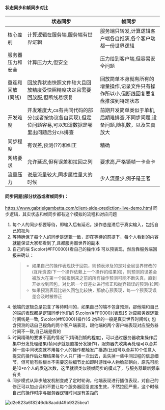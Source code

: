 #### 状态同步和帧同步对比


||状态同步|帧同步|
|---|---|---|
|核心差别|计算逻辑在服务端,服务端有世界逻辑|服务端只转发,计算逻辑客户端各自推演,各个客户端都一份世界逻辑|
|服务器压力和安全|计算压力大,但安全|压力给到客户端,但容易安全问题|
|重连和回放(离线)|回放靠状态快照文件较大且回放精度受快照精度决定且需要回放服,但断线易恢复|回放简单本身就有所有的增量操作,记录文件只有操作所以小,但断线回复要复盘推演到特定状态|
|开发难度|开发难度大,cs有共同代码的部分(或者按协议各自实现),但定位问题容易,可以知道数据是哪里出问题后分c/s排查|前期开发简单类似于单机,后期难排查,不同步问题,设备问题,随机数，以及失真放大|
|同步程度|有误差,预测(??)和纠正|精确|
|网络要求|允许延迟,但有误差和拉回之列|要求高,严格锁帧一卡全卡|
|流量压力|说是流量较大,同步属性量大的时候|少人流量少,例子是王者|

#### 同步问题(部分状态或者帧同步)：  
https://www.gabrielgambetta.com/client-side-prediction-live-demo.html 同步逻辑，其实状态和帧同步都有这个模拟的流程和对应问题
1. 每个人的同步都要等待，即输入后有延迟，操作总是滞后于真实输入，包括自己的视角
2. 等待确保了每个人的同步是逻辑一致，即在等待的前提下，每个人看到的内容就能保证大家都看到了,且都服务器世界的副本
3. 自己的端 $\color{#FF0000}{看自己的操作}$ 可以预表现，然后靠服务端回报来确认：  
   > - 如果自己的操作表现快于回包，则预表涉及的是对全局世界修改的(互斥资源/下一个操作依赖上一个操作的结果的)，则预测的误差会被放大在第一个回报到来之前的所有操作预测可能不断失真，直到开始收到回包，对比第一个误差处进行修正和抛弃错误的预测(拉回)  
   > - 如果预测表现比较久回包比较快，那放心预表现，每一个预表现误差会及时被修正
4. 他端的逻辑总是包含了等待时间的，如果自己的端不包含预测，那他端和自己的端的表现都是逻辑同步(他们的 $\color{#FF0000}{表现}$ 对应服务器逻辑时间线是一致, $\color{#ff0000}{操作}$ 对应的一般是真实世界时间线);
   包含预测的话自己视角的两个客户端表现，跟他端的两个客户端表现对应服务器时间不一致,自己端是假的
5. 时间精确的要求不高的情况下(精确到帧的程度)，可以通过服务器收集操作后集中分发处理结果(帧同步就是直接分发操作)，服务器先收集再处理可以合并掉一些中间状态就不用每个人的操作都触发广播造(比如可以合并10个任意人提交的操作后处理结果每个人只广播一次出去，丢失掉一些中间过程的信息细节，但可能有些根本不需要这些细节比如即时游戏中人物脸部朝向，原先可能是10*n个人的发送次数，这里就很类似锁帧同步的模式了，与服务器跟新频率有关
6. 同步模式从异步触发机制变成了定时轮询，他端表现进行插值表现，对自己的修正可以加点调和不要让每个服务器回复直接生效，不然拉回严重，这个时候自己的操作时序与服务器逻辑时间是有差距的


![d2e823a6f8246db8aadd49b9325bea1](https://github.com/user-attachments/assets/098e1a4e-02f8-4153-b3b2-3230955888ef)
